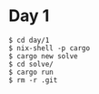 # Day 1

```
$ cd day/1
$ nix-shell -p cargo
$ cargo new solve
$ cd solve/
$ cargo run
$ rm -r .git
```

